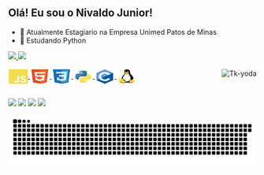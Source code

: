 ## Olá! Eu sou o Nivaldo Junior!

- 🔭 Atualmente Estagiario na Empresa Unimed Patos de Minas
- 🌱 Estudando Python

<div>
  <a href="https://github.com/Nivaldotk">
  <img height="165em" src="https://github-readme-stats.vercel.app/api?username=Nivaldotk&show_icons=true&theme=dracula&include_all_commits=true&count_private=true"/>
  <img height="165em" src="https://github-readme-stats.vercel.app/api/top-langs/?username=Nivaldotk&layout=compact&langs_count=7&theme=dracula"/>
</div>
<div style="display: inline_block"><br>
  <img align="center" alt="Tk-Js" height="30" width="40" src="https://raw.githubusercontent.com/devicons/devicon/master/icons/javascript/javascript-plain.svg">
  <img align="center" alt="Tk-HTML" height="30" width="40" src="https://raw.githubusercontent.com/devicons/devicon/master/icons/html5/html5-original.svg">
  <img align="center" alt="Tk-CSS" height="30" width="40" src="https://raw.githubusercontent.com/devicons/devicon/master/icons/css3/css3-original.svg">
  <img align="center" alt="Tk-Python" height="30" width="40" src="https://raw.githubusercontent.com/devicons/devicon/master/icons/python/python-original.svg">
  <img align="center" alt="Tk-C" height="30" width="40" src="https://raw.githubusercontent.com/devicons/devicon/master/icons/c/c-original.svg">
  <img align="center" alt="Tk-Linux" height="30" width="40" src="https://raw.githubusercontent.com/devicons/devicon/master/icons/linux/linux-original.svg">
  <img align="right" alt="Tk-yoda" src="https://media.discordapp.net/attachments/269247836992962562/874665165205950524/download20210802113343.png?width=350&height=350">
</div>
  
  ##
 
<div> 
  <a href="https://msng.link/o/?@Nivaldotk=tg" target="_blank"><img src="https://img.shields.io/badge/Telegram-2CA5E0?style=for-the-badge&logo=telegram&logoColor=white" target="_blank"></a>
 	<a href="https://api.whatsapp.com/send?phone=5534991499374" target="_blank"><img src="https://img.shields.io/badge/WhatsApp-25D366?style=for-the-badge&logo=whatsapp&logoColor=white" target="_blank"></a> 
  <a href = "mailto:nivaldotk@hotmail.com"><img src="https://img.shields.io/badge/-Gmail-%23333?style=for-the-badge&logo=gmail&logoColor=white" target="_blank"></a>
  <a href="https://www.linkedin.com/in/nivaldo-junior-0567911b2/" target="_blank"><img src="https://img.shields.io/badge/-LinkedIn-%230077B5?style=for-the-badge&logo=linkedin&logoColor=white" target="_blank"></a> 
 
  ![Snake animation](https://github.com/nivaldotk/nivaldotk/blob/output/github-contribution-grid-snake.svg)
 
</div>

